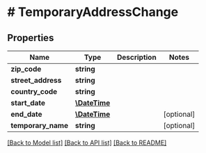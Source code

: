 # # TemporaryAddressChange

## Properties

Name | Type | Description | Notes
------------ | ------------- | ------------- | -------------
**zip_code** | **string** |  | 
**street_address** | **string** |  | 
**country_code** | **string** |  | 
**start_date** | [**\DateTime**](\DateTime.md) |  | 
**end_date** | [**\DateTime**](\DateTime.md) |  | [optional] 
**temporary_name** | **string** |  | [optional] 

[[Back to Model list]](../../README.md#documentation-for-models) [[Back to API list]](../../README.md#documentation-for-api-endpoints) [[Back to README]](../../README.md)


